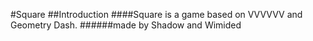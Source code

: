 #Square
##Introduction
####Square is a game based on VVVVVV and Geometry Dash.
######made by Shadow and Wimided
